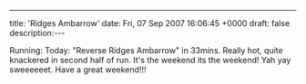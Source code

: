 ---
title: 'Ridges Ambarrow'
date: Fri, 07 Sep 2007 16:06:45 +0000
draft: false
description:---

Running: Today: "Reverse Ridges Ambarrow" in 33mins. Really hot, quite knackered in second half of run. It's the weekend its the weekend! Yah yay sweeeeeet. Have a great weekend!!!
